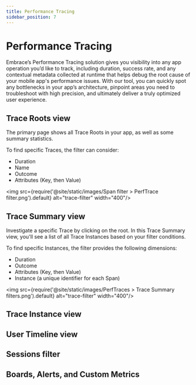 ```yaml
---
title: Performance Tracing
sidebar_position: 7
---
```


# Performance Tracing

Embrace’s Performance Tracing solution gives you visibility into any app operation you’d like to track, including duration, success rate, and any contextual metadata collected at runtime that helps debug the root cause of your mobile app's performance issues. With our tool, you can quickly spot any bottlenecks in your app’s architecture, pinpoint areas you need to troubleshoot with high precision, and ultimately deliver a truly optimized user experience.

## Trace Roots view
The primary page shows all Trace Roots in your app, as well as some summary statistics.

To find specific Traces, the filter can consider:
* Duration
* Name
* Outcome
* Attributes (Key, then Value)


<img src={require('@site/static/images/Span filter > PerfTrace filter.png').default} alt="trace-filter" width="400"/>


## Trace Summary view
Investigate a specific Trace by clicking on the root.  In this Trace Summary view, you'll see a list of all Trace Instances based on your filter conditions.

To find specific Instances, the filter provides the following dimensions:
* Duration
* Outcome
* Attributes (Key, then Value)
* Instance (a unique identifier for each Span)

<img src={require('@site/static/images/PerfTraces > Trace Summary filters.png').default} alt="trace-filter" width="400"/>

## Trace Instance view
## User Timeline view
## Sessions filter
## Boards, Alerts, and Custom Metrics

